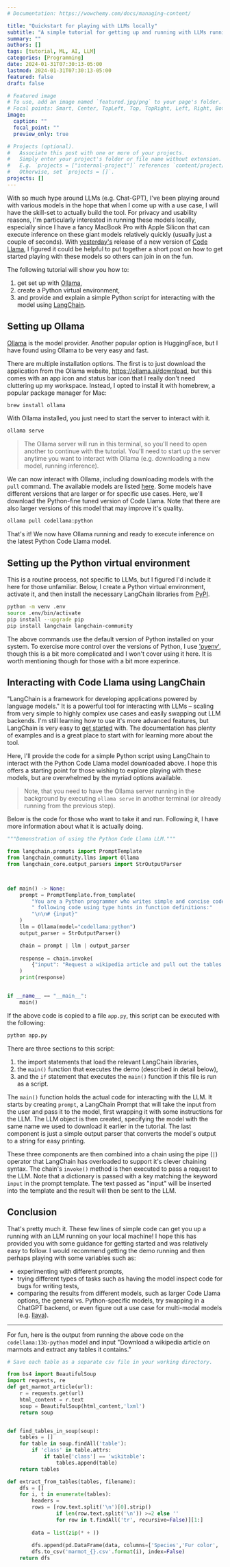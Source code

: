 ```yaml
---
# Documentation: https://wowchemy.com/docs/managing-content/

title: "Quickstart for playing with LLMs locally"
subtitle: "A simple tutorial for getting up and running with LLMs running on your local computer."
summary: ""
authors: []
tags: [tutorial, ML, AI, LLM]
categories: [Programming]
date: 2024-01-31T07:30:13-05:00
lastmod: 2024-01-31T07:30:13-05:00
featured: false
draft: false

# Featured image
# To use, add an image named `featured.jpg/png` to your page's folder.
# Focal points: Smart, Center, TopLeft, Top, TopRight, Left, Right, BottomLeft, Bottom, BottomRight.
image:
  caption: ""
  focal_point: ""
  preview_only: true

# Projects (optional).
#   Associate this post with one or more of your projects.
#   Simply enter your project's folder or file name without extension.
#   E.g. `projects = ["internal-project"]` references `content/project/deep-learning/index.md`.
#   Otherwise, set `projects = []`.
projects: []
---
```


With so much hype around LLMs (e.g. Chat-GPT), I've been playing around with various models in the hope that when I come up with a use case, I will have the skill-set to actually build the tool.
For privacy and usability reasons, I'm particularly interested in running these models locally, especially since I have a fancy MacBook Pro with Apple Silicon that can execute inference on these giant models relatively quickly (usually just a couple of seconds).
With [yesterday's](https://venturebeat.com/ai/meta-releases-code-llama-70b-an-open-source-behemoth-to-rival-private-ai-development/) release of a new version of [Code Llama](https://ai.meta.com/research/publications/code-llama-open-foundation-models-for-code/), I figured it could be helpful to put together a short post on how to get started playing with these models so others can join in on the fun.

The following tutorial will show you how to:

1. get set up with [Ollama](https://ollama.ai),
1. create a Python virtual environment,
1. and provide and explain a simple Python script for interacting with the model using [LangChain](https://www.langchain.com).

## Setting up Ollama

[Ollama](https://ollama.ai) is the model provider.
Another popular option is HuggingFace, but I have found using Ollama to be very easy and fast.

There are multiple installation options.
The first is to just download the application from the Ollama website, <https://ollama.ai/download>, but this comes with an app icon and status bar icon that I really don't need cluttering up my workspace.
Instead, I opted to install it with homebrew, a popular package manager for Mac:

```bash
brew install ollama
```

With Ollama installed, you just need to start the server to interact with it.

```bash
ollama serve
```

> The Ollama server will run in this terminal, so you'll need to open another to continue with the tutorial.
> You'll need to start up the server anytime you want to interact with Ollama (e.g. downloading a new model, running inference).

We can now interact with Ollama, including downloading models with the `pull` command.
The available models are listed [here](https://ollama.ai/library).
Some models have different versions that are larger or for specific use cases.
Here, we'll download the Python-fine tuned version of Code Llama.
Note that there are also larger versions of this model that may improve it's quality.

```bash
ollama pull codellama:python
```

That's it!
We now have Ollama running and ready to execute inference on the latest Python Code Llama model.

## Setting up the Python virtual environment

This is a routine process, not specific to LLMs, but I figured I'd include it here for those unfamiliar.
Below, I create a Python virtual environment, activate it, and then install the necessary LangChain libraries from [PyPI](https://pypi.org).

```bash
python -m venv .env
source .env/bin/activate
pip install --upgrade pip
pip install langchain langchain-community
```

The above commands use the default version of Python installed on your system.
To exercise more control over the versions of Python, I use ['pyenv'](https://github.com/pyenv/pyenv), though this is a bit more complicated and I won't cover using it here.
It is worth mentioning though for those with a bit more experince.

## Interacting with Code Llama using LangChain

"LangChain is a framework for developing applications powered by language models."
It is a powerful tool for interacting with LLMs – scaling from very simple to highly complex use cases and easily swapping out LLM backends.
I'm still learning how to use it's more advanced features, but LangChain is very easy to [get started](https://python.langchain.com/docs/get_started/quickstart) with.
The documentation has plenty of examples and is a great place to start with for learning more about the tool.

Here, I'll provide the code for a simple Python script using LangChain to interact with the Python Code Llama model downloaded above.
I hope this offers a starting point for those wishing to explore playing with these models, but are overwhelmed by the myriad options available.

> Note, that you need to have the Ollama server running in the background by executing `ollama serve` in another terminal (or already running from the previous step).

Below is the code for those who want to take it and run.
Following it, I have more information about what it is actually doing.

```python
"""Demonstration of using the Python Code Llama LLM."""

from langchain.prompts import PromptTemplate
from langchain_community.llms import Ollama
from langchain_core.output_parsers import StrOutputParser



def main() -> None:
    prompt = PromptTemplate.from_template(
        "You are a Python programmer who writes simple and concise code. Complete the"
        " following code using type hints in function definitions:"
        "\n\n# {input}"
    )
    llm = Ollama(model="codellama:python")
    output_parser = StrOutputParser()

    chain = prompt | llm | output_parser
    
    response = chain.invoke(
        {"input": "Request a wikipedia article and pull out the tables."}
    )
    print(response)


if __name__ == "__main__":
    main()
```

If the above code is copied to a file `app.py`, this script can be executed with the following:

```bash
python app.py
```

There are three sections to this script:

1. the import statements that load the relevant LangChain libraries,
1. the `main()` function that executes the demo (described in detail below),
1. and the `if` statement that executes the `main()` function if this file is run as a script.

The `main()` function holds the actual code for interacting with the LLM.
It starts by creating `prompt`, a LangChain Prompt that will take the input from the user and pass it to the model, first wrapping it with some instructions for the LLM.
The LLM object is then created, specifying the model with the same name we used to download it earlier in the tutorial.
The last component is just a simple output parser that converts the model's output to a string for easy printing.

These three components are then combined into a chain using the pipe (`|`) operator that LangChain has overloaded to support it's clever chaining syntax.
The chain's `invoke()` method is then executed to pass a request to the LLM.
Note that a dictionary is passed with a key matching the keyword `input` in the prompt template.
The text passed as "input" will be inserted into the template and the result will then be sent to the LLM.

## Conclusion

That's pretty much it.
These few lines of simple code can get you up a running with an LLM running on your local machine!
I hope this has provided you with some guidance for getting started and was relatively easy to follow.
I would recommend getting the demo running and then perhaps playing with some variables such as:

- experimenting with different prompts,
- trying different types of tasks such as having the model inspect code for bugs for writing tests,
- comparing the results from different models, such as larger Code Llama options, the general vs. Python-specific models, try swapping in a ChatGPT backend, or even figure out a use case for multi-modal models (e.g. [llava](https://ollama.ai/library/llava)).

---

For fun, here is the output from running the above code on the `codellama:13b-python` model and input "Download a wikipedia article on marmots and extract any tables it contains."

```python
# Save each table as a separate csv file in your working directory. 

from bs4 import BeautifulSoup
import requests, re
def get_marmot_article(url):
    r = requests.get(url)
    html_content = r.text
    soup = BeautifulSoup(html_content,'lxml')
    return soup


def find_tables_in_soup(soup):
    tables = []
    for table in soup.findAll('table'):
        if 'class' in table.attrs:
            if table['class'] == 'wikitable':
                tables.append(table)
    return tables

def extract_from_tables(tables, filename):
    dfs = []
    for i, t in enumerate(tables):
        headers = 
        rows = [row.text.split('\n')[0].strip() 
                if len(row.text.split('\n')) >=2 else '' 
                for row in t.findAll('tr', recursive=False)][1:]
        
        data = list(zip(* + ))
        
        dfs.append(pd.DataFrame(data, columns=['Species','Fur color', 'Range']))
        dfs.to_csv('marmot_{}.csv'.format(i), index=False)
    return dfs    

```
